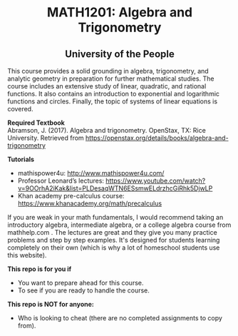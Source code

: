 <h1 align="center">MATH1201: Algebra and Trigonometry</h1>
<h2 align="center">University of the People</h2>

This course provides a solid grounding in algebra, trigonometry, and analytic geometry in preparation for further mathematical studies. The course includes an extensive study of linear, quadratic, and rational functions. It also contains an introduction to exponential and logarithmic functions and circles. Finally, the topic of systems of linear equations is covered. 
<br />

<strong>Required Textbook</strong> <br />
Abramson, J. (2017). Algebra and trigonometry. OpenStax, TX: Rice University. Retrieved from https://openstax.org/details/books/algebra-and-trigonometry 
<br />

<strong>Tutorials</strong>
- mathispower4u: http://www.mathispower4u.com/ 
- Professor Leonard’s lectures: https://www.youtube.com/watch?v=9OOrhA2iKak&list=PLDesaqWTN6ESsmwELdrzhcGiRhk5DjwLP 
- Khan academy pre-calculus course: https://www.khanacademy.org/math/precalculus 

If you are weak in your math fundamentals, I would recommend taking an introductory algebra, intermediate algebra, or a college algebra
course from mathhelp.com .  The lectures are great and they give you many practice problems and step by step examples. It's designed for
students learning completely on their own (which is why a lot of homeschool students use this website).
<br />

<strong>This repo is for you if</strong>
- You want to prepare ahead for this course.
- To see if you are ready to handle the course.

<strong>This repo is NOT for anyone:</strong>
- Who is looking to cheat (there are no completed assignments to copy from).
